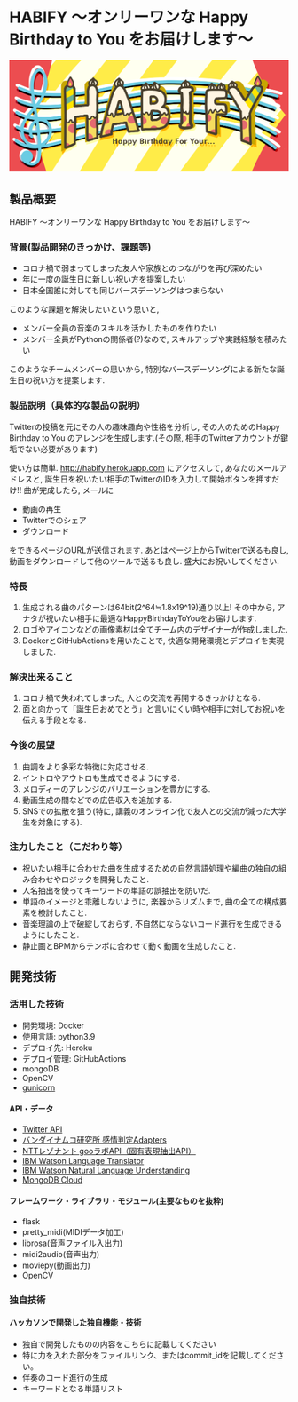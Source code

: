 # HABIFY 〜オンリーワンな Happy Birthday to You をお届けします〜

[![HABIFY Logo](https://github.com/jphacks/D_2105/blob/master/docker/opt/static/img/logo_with_back.PNG?raw=true)](https://drive.google.com/file/d/1QzjdW9QxKRZhD5FcWPbUempcpsVDh6lx/view?usp=sharing)

## 製品概要
HABIFY 〜オンリーワンな Happy Birthday to You をお届けします〜
### 背景(製品開発のきっかけ、課題等)
- コロナ禍で弱まってしまった友人や家族とのつながりを再び深めたい
- 年に一度の誕生日に新しい祝い方を提案したい
- 日本全国誰に対しても同じバースデーソングはつまらない

このような課題を解決したいという思いと, 
- メンバー全員の音楽のスキルを活かしたものを作りたい
- メンバー全員がPythonの関係者(?)なので, スキルアップや実践経験を積みたい

このようなチームメンバーの思いから, 特別なバースデーソングによる新たな誕生日の祝い方を提案します.

### 製品説明（具体的な製品の説明）
Twitterの投稿を元にその人の趣味趣向や性格を分析し, その人のためのHappy Birthday to You のアレンジを生成します.(その際, 相手のTwitterアカウントが鍵垢でない必要があります)

使い方は簡単. http://habify.herokuapp.com にアクセスして, あなたのメールアドレスと, 誕生日を祝いたい相手のTwitterのIDを入力して開始ボタンを押すだけ!!
曲が完成したら, メールに
- 動画の再生
- Twitterでのシェア
- ダウンロード  

をできるページのURLが送信されます.
あとはページ上からTwitterで送るも良し, 動画をダウンロードして他のツールで送るも良し.
盛大にお祝いしてください.

### 特長
1. 生成される曲のパターンは64bit(2^64≒1.8x19^19)通り以上! その中から, アナタが祝いたい相手に最適なHappyBirthdayToYouをお届けします.
1. ロゴやアイコンなどの画像素材は全てチーム内のデザイナーが作成しました. 
1. DockerとGitHubActionsを用いたことで, 快適な開発環境とデプロイを実現しました.

### 解決出来ること
1. コロナ禍で失われてしまった, 人との交流を再開するきっかけとなる.
1. 面と向かって「誕生日おめでとう」と言いにくい時や相手に対してお祝いを伝える手段となる.

### 今後の展望
1. 曲調をより多彩な特徴に対応させる.
1. イントロやアウトロも生成できるようにする.
1. メロディーのアレンジのバリエーションを豊かにする.
1. 動画生成の間などでの広告収入を追加する.
1. SNSでの拡散を狙う(特に, 講義のオンライン化で友人との交流が減った大学生を対象にする).

### 注力したこと（こだわり等）
* 祝いたい相手に合わせた曲を生成するための自然言語処理や編曲の独自の組み合わせやロジックを開発したこと.
* 人名抽出を使ってキーワードの単語の誤抽出を防いだ.
* 単語のイメージと乖離しないように, 楽器からリズムまで, 曲の全ての構成要素を検討したこと.
* 音楽理論の上で破綻しておらず, 不自然にならないコード進行を生成できるようにしたこと.
* 静止画とBPMからテンポに合わせて動く動画を生成したこと.

## 開発技術
### 活用した技術
* 開発環境: Docker
* 使用言語: python3.9
* デプロイ先: Heroku
* デプロイ管理: GitHubActions
* mongoDB
* OpenCV
* [gunicorn](https://gunicorn.org)

#### API・データ
* [Twitter API](https://developer.twitter.com/en/products/twitter-api/)
* [バンダイナムコ研究所 感情判定Adapters](https://github.com/BandaiNamcoResearchInc/sentiment-analysis-adapter)
* [NTTレゾナント gooラボAPI（固有表現抽出API）](https://labs.goo.ne.jp/api/jp/named-entity-extraction/)
* [IBM Watson Language Translator](https://www.ibm.com/jp-ja/cloud/watson-language-translator/)
* [IBM Watson Natural Language Understanding](https://www.ibm.com/cloud/watson-natural-language-understanding/)
* [MongoDB Cloud](https://www.mongodb.com/ja-jp/cloud)


#### フレームワーク・ライブラリ・モジュール(主要なものを抜粋)
* flask
* pretty_midi(MIDIデータ加工)
* librosa(音声ファイル入出力)
* midi2audio(音声出力)
* moviepy(動画出力)
* OpenCV

### 独自技術
#### ハッカソンで開発した独自機能・技術
* 独自で開発したものの内容をこちらに記載してください
* 特に力を入れた部分をファイルリンク、またはcommit_idを記載してください。
* 伴奏のコード進行の生成
* キーワードとなる単語リスト
